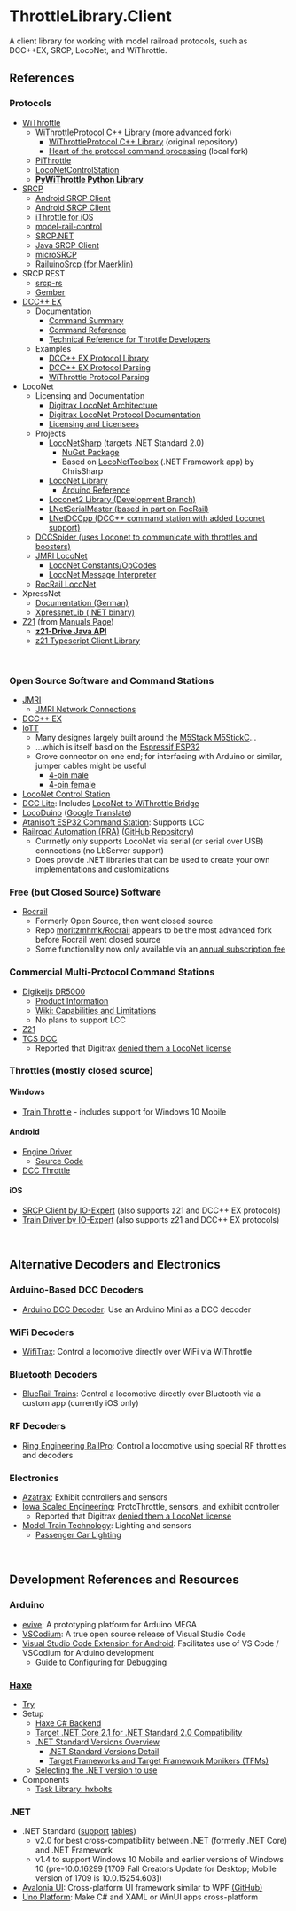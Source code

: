 # ThrottleLibrary.Client
 A client library for working with model railroad protocols, such as DCC++EX, SRCP, LocoNet, and WiThrottle.


## References
### Protocols
* [WiThrottle](https://www.jmri.org/help/en/package/jmri/jmrit/withrottle/Protocol.shtml)
  + [WiThrottleProtocol C++ Library](https://github.com/flash62au/WiThrottleProtocol)  (more advanced fork)
    - [WiThrottleProtocol C++ Library](https://github.com/davidzuhn/WiThrottleProtocol)  (original repository)
    - [Heart of the protocol command processing](https://github.com/mesheets/WiThrottleProtocol-Cpp/blob/3964b93098710d8d9ede280e4f7e999f1425b233/src/WiThrottleProtocol.cpp#L343)  (local fork)
  + [PiThrottle](https://github.com/dpcryer/pithrottle/blob/master/pithrottle.py)
  + [LocoNetControlStation](https://github.com/positron96/LocoNetControlStation)
  + __[PyWiThrottle Python Library](https://github.com/modelrailwaysascode/pywithrottle)__
* [SRCP](http://srcpd.sourceforge.net/srcp/)
  + [Android SRCP Client](https://github.com/upost/Signalbox)
  + [Android SRCP Client](https://github.com/srsoftware-de/SRCPC)
  + [iThrottle for iOS](https://github.com/andbet39/iThrottle)
  + [model-rail-control](https://github.com/StephanRichter/model-rail-control)
  + [SRCP.NET](https://github.com/mesheets/SRCP.NET)
  + [Java SRCP Client](https://github.com/forkch/jsrcpc)
  + [microSRCP](https://github.com/mc-b/microSRCP)
  + [RailuinoSrcp (for Maerklin)](https://github.com/Eurostar64/RailuinoSrcp)
* SRCP REST
  + [srcp-rs](https://github.com/cbiever/srcp-rs/blob/master/docs/index.md)
  + [Gember](https://cbiever.github.io/gember/)
* [DCC++ EX](https://dcc-ex.com/reference/)
  + Documentation
    - [Command Summary](https://dcc-ex.com/reference/software/command-summary.html)
    - [Command Reference](https://dcc-ex.com/reference/software/command-reference.html)
    - [Technical Reference for Throttle Developers](https://dcc-ex.com/throttles/tech-reference.html)
  + Examples
    - [DCC++ EX Protocol Library](https://github.com/DCC-EX/DCCEXProtocol/blob/main/src/DCCEXProtocol.cpp#L532)
    - [DCC++ EX Protocol Parsing](https://github.com/DCC-EX/CommandStation-EX/blob/master/DCCEXParser.cpp)
    - [WiThrottle Protocol Parsing](https://github.com/DCC-EX/CommandStation-EX/blob/master/WiThrottle.cpp)
* LocoNet
  + Licensing and Documentation
    - [Digitrax LocoNet Architecture](https://www.digitrax.com/support/loconet/home/)
    - [Digitrax LocoNet Protocol Documentation](https://www.digitrax.com/static/apps/cms/media/documents/loconet/loconetpersonaledition.pdf)
    - [Licensing and Licensees](https://www.digitrax.com/support/loconet/loconet-licensees/)
  + Projects
    - [LocoNetSharp](https://www.parksq.co.uk/dotnet-core/loconet-sharp) (targets .NET Standard 2.0)
      - [NuGet Package](https://www.nuget.org/packages/ParkSquare.LocoNetSharp)
      - Based on [LocoNetToolbox](https://github.com/chrissharp/LoconetToolbox) (.NET Framework app) by ChrisSharp
    - [LocoNet Library](https://github.com/mrrwa/LocoNet/blob/master/LocoNet.cpp)
      - [Arduino Reference](https://www.arduino.cc/reference/en/libraries/loconet/)
    - [Loconet2 Library (Development Branch)](https://github.com/mrrwa/LocoNet2/tree/development)
    - [LNetSerialMaster (based in part on RocRail)](https://github.com/habazut/LNetSerialMaster)
    - [LNetDCCpp (DCC++ command station with added Loconet support)](https://github.com/ClubNCaldes/LNetDCCpp/blob/master/BaseStation-1.2.1/DCCpp_Uno/LNetCmdStation.cpp)
  + [DCCSpider (uses Loconet to communicate with throttles and boosters)](https://github.com/orvio/DCCSpider/blob/145169c551c3dc0e245eefe44c2b87bc678494df/LoconetMaster.cpp#L71)
  - [JMRI LocoNet](https://github.com/JMRI/JMRI/tree/master/java/src/jmri/jmrix/loconet)
    - [LocoNet Constants/OpCodes](https://github.com/JMRI/JMRI/blob/master/java/src/jmri/jmrix/loconet/LnConstants.java)
    - [LocoNet Message Interpreter](https://github.com/JMRI/JMRI/blob/master/java/src/jmri/jmrix/loconet/messageinterp/LocoNetMessageInterpret.java)
  + [RocRail LocoNet](https://github.com/schelli04/Rocrail/blob/master/rocdigs/impl/loconet/lnmaster.c#L94)
* XpressNet
  + [Documentation (German)](https://www.lenz-elektronik.de/src/pdf/Lenz_XpressNet_Doku.pdf)
  + [XpressnetLib (.NET binary)](http://xpressnetlib.brozek.org/)
* [Z21](https://www.z21.eu/media/Kwc_Basic_DownloadTag_Component/root-en-main_47-1652-959-downloadTag-download/default/d559b9cf/1646977702/z21-lan-protokoll-en.pdf) (from [Manuals Page](https://www.z21.eu/en/downloads/manuals))
  + __[z21-Drive Java API](https://github.com/grizeldi/z21-drive)__
  + [z21 Typescript Client Library](https://github.com/jormc/z21)

&nbsp;

### Open Source Software and Command Stations
* [JMRI](https://jmri.org/)
  - [JMRI Network Connections](https://www.jmri.org/help/en/html/doc/Technical/Networking.shtml)
* [DCC++ EX](https://dcc-ex.com/)
* [IoTT](https://github.com/tanner87661/IoTTStick)
  + Many designes largely built around the [M5Stack M5StickC](https://shop.m5stack.com/products/stick-c?variant=43982750843137)…
  + …which is itself basd on the [Espressif ESP32](https://m5stack.oss-cn-shenzhen.aliyuncs.com/resource/docs/datasheet/core/esp32-pico-d4_datasheet_en.pdf)
  + Grove connector on one end; for interfacing with Arduino or similar, jumper cables might be useful
    - [4-pin male](https://www.seeedstudio.com/Grove-4-pin-Male-Jumper-to-Grove-4-pin-Conversion-Cable-5-PCs-per-Pack.html)
    - [4-pin female](https://www.seeedstudio.com/Grove-4-pin-Female-Jumper-to-Grove-4-pin-Conversion-Cable-5-PCs-per-PAck.html)
* [LocoNet Control Station](https://github.com/positron96/LocoNetControlStation)
* [DCC Lite](https://github.com/bcsanches/DCCLite/): Includes [LocoNet to WiThrottle Bridge](https://groups.io/g/jmriusers/message/204985)
* [LocoDuino](https://www.locoduino.org/) ([Google Translate](https://www-locoduino-org.translate.goog/?_x_tr_sl=auto&_x_tr_tl=en&_x_tr_hl=en-US&_x_tr_pto=wapp))
* [Atanisoft ESP32 Command Station](https://github.com/atanisoft/ESP32CommandStation): Supports LCC
* [Railroad Automation (RRA)](https://www.perecli.com/rrauto/) ([GitHub Repository](https://github.com/Perecli/RRAuto))
  + Currnetly only supports LocoNet via serial (or serial over USB) connections (no LbServer support)
  + Does provide .NET libraries that can be used to create your own implementations and customizations

### Free (but Closed Source) Software
* [Rocrail](https://rocrail.net/)
  + Formerly Open Source, then went closed source
  + Repo [moritzmhmk/Rocrail](https://github.com/moritzmhmk/Rocrail) appears to be the most advanced fork before Rocrail went closed source
  + Some functionality now only available via an [annual subscription fee](https://wiki.rocrail.net/doku.php?id=donate-en)

### Commercial Multi-Protocol Command Stations
* [Digikeijs DR5000](https://www.digikeijs.com/en/dr5000-dcc-multi-bus-central.html)
  + [Product Information](https://www.ironplanethobbies.com/product/digikeijs-dr5000-15v-command-station-booster-throttle-32-channel-detection-mid-set/)
  + [Wiki: Capabilities and Limitations](https://www.ironplanethobbies.com/digikeijs-dr5000-wiki/)
  + No plans to support LCC
* [Z21](https://www.z21.eu/en)
* [TCS DCC](https://tcsdcc.com/commandstation)
  + Reported that Digitrax [denied them a LocoNet license](https://groups.io/g/jmriusers/message/204987)

### Throttles (mostly closed source)
#### Windows
* [Train Throttle](https://apps.microsoft.com/detail/9NBLGGH4VF5J) - includes support for Windows 10 Mobile

#### Android
* [Engine Driver](https://enginedriver.mstevetodd.com/)
  + [Source Code](https://github.com/JMRI/EngineDriver)
* [DCC Throttle](https://www.alfray.com/trains/cab_app.html)

#### iOS
* [SRCP Client by IO-Expert](https://www.io-expert.com/srcpclientios/) (also supports z21 and DCC++ EX protocols)
* [Train Driver by IO-Expert](https://io-expert.com/traindriver/) (also supports z21 and DCC++ EX protocols)

&nbsp;

## Alternative Decoders and Electronics
### Arduino-Based DCC Decoders
* [Arduino DCC Decoder](https://electronics-diy.com/arduino-dcc-decoder.php): Use an Arduino Mini as a DCC decoder

### WiFi Decoders
* [WifiTrax](http://www.wifitrax.com/): Control a locomotive directly over WiFi via WiThrottle

### Bluetooth Decoders
* [BlueRail Trains](https://bluerailtrains.com/): Control a locomotive directly over Bluetooth via a custom app (currently iOS only)

### RF Decoders
* [Ring Engineering RailPro](https://www.ringengineering.com/RailPro.htm): Control a locomotive using special RF throttles and decoders

### Electronics
* [Azatrax](https://www.azatrax.com/): Exhibit controllers and sensors
* [Iowa Scaled Engineering](https://www.iascaled.com/): ProtoThrottle, sensors, and exhibit controller
  + Reported that Digitrax [denied them a LocoNet license](https://groups.io/g/jmriusers/message/204987)
* [Model Train Technology](https://modeltraintechnology.com/): Lighting and sensors
  + [Passenger Car Lighting](https://modeltraintechnology.com/wp-content/uploads/HO-scale-LED-Board-wt-Decoder-7-12-192mm-2000-4.jpg)

&nbsp;

## Development References and Resources
### Arduino
* [evive](https://hackaday.io/project/13091-evive-a-prototyping-platform-for-makers/): A prototyping platform for Arduino MEGA
* [VSCodium](https://vscodium.com/): A true open source release of Visual Studio Code
* [Visual Studio Code Extension for Android](https://marketplace.visualstudio.com/items?itemName=vsciot-vscode.vscode-arduino): Facilitates use of VS Code / VSCodium for Arduino development
  + [Guide to Configuring for Debugging](https://devblogs.microsoft.com/iotdev/debug-your-arduino-code-with-visual-studio-code/)

### [Haxe](https://haxe.org/)
* [Try](https://try.haxe.org/)
* Setup
  + [Haxe C# Backend](https://lib.haxe.org/p/hxcs)
  + [Target .NET Core 2.1 for .NET Standard 2.0 Compatibility](https://devblogs.microsoft.com/dotnet/announcing-net-standard-2-1/)
  + [.NET Standard Versions Overview](https://dotnet.microsoft.com/en-us/platform/dotnet-standard)
    - [.NET Standard Versions Detail](https://learn.microsoft.com/en-us/dotnet/standard/net-standard)
    - [Target Frameworks and Target Framework Monikers (TFMs)](https://learn.microsoft.com/en-us/dotnet/standard/frameworks#supported-target-frameworks)
  + [Selecting the .NET version to use](https://learn.microsoft.com/en-us/dotnet/core/versions/selection)
* Components
  + [Task Library: hxbolts](https://lib.haxe.org/p/hxbolts/)

### .NET
* .NET Standard ([support](https://learn.microsoft.com/en-us/dotnet/standard/net-standard)  [tables](https://dotnet.microsoft.com/en-us/platform/dotnet-standard#versions))
  + v2.0 for best cross-compatibility between .NET (formerly .NET Core) and .NET Framework
  + v1.4 to support Windows 10 Mobile and earlier versions of Windows 10 (pre-10.0.16299 [1709 Fall Creators Update for Desktop; Mobile version of 1709 is 10.0.15254.603])
* [Avalonia UI](https://avaloniaui.net/): Cross-platform UI framework similar to WPF [(GitHub)](https://github.com/AvaloniaUI/Avalonia)
* [Uno Platform](https://platform.uno/): Make C# and XAML or WinUI apps cross-platform
